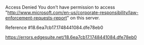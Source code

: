 Access Denied
You don't have permission to access "http://www.microsoft.com/en-us/corporate-responsibility/law-enforcement-requests-report" on this server.

Reference #18.6ea7cb17.1748441084.dfe78eb0

https://errors.edgesuite.net/18.6ea7cb17.1748441084.dfe78eb0